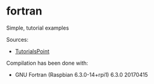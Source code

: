 # fortran
Simple, tutorial examples

Sources:
+ [TutorialsPoint](https://www.tutorialspoint.com/fortran/index.htm)

Compilation has been done with:
+ GNU Fortran (Raspbian 6.3.0-14+rpi1) 6.3.0 20170415
